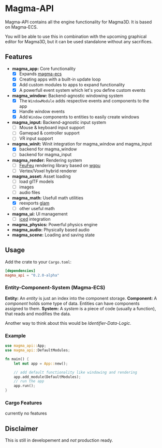 # Magma-API

Magma-API contains all the engine functionality for Magma3D. It is based on Magma-ECS.
  
You will be able to use this in combination with the upcoming graphical editor for Magma3D, but it can be used standalone without any sacrifices.

## Features

- **magma_app:** Core functionality
    - [x] Expands [magma-ecs](https://codeberg.org/DynamicGoose/magma-ecs)
    - [x] Creating apps with a built-in update loop
    - [x] Add custom modules to apps to expand functionality
    - [x] A powerfull event system which let's you define custom events
- **magma_window:** Backend-agnostic windowing system
    - [x] The `WindowModule` adds respective events and components to the app
    - [x] Handle window events
    - [x] Add `Window` components to entities to easily create windows
- **magma_input:** Backend-agnostic input system
    - [ ] Mouse & keyboard input support
    - [ ] Gamepad & controller support
    - [ ] VR input support
- **magma_winit:** Winit integration for magma_window and magma_input
    - [x] backend for magma_window
    - [ ] backend for magma_input
- **magma_render:** Rendering system
    - [ ] [FeuFeu](https://codeberg.org/DynamicGoose/feufeu) rendering library based on [wgpu](https://wgpu.rs/)
    - [ ] Vertex/Voxel hybrid renderer
- **magma_asset:** Asset loading
    - [ ] load glTF models
    - [ ] images
    - [ ] audio files
- **magma_math:** Usefull math utilities
    - [x] reexports [glam](https://crates.io/crates/glam)
    - [ ] other useful math
- **magma_ui:** UI management
    - [ ] [iced](https://iced.rs/) integration
- **magma_physics:** Powerful physics engine
- **magma_audio:** Physically based audio
- **magma_scene:** Loading and saving state

## Usage

Add the crate to your `Cargo.toml`:

```toml
[dependencies]
magma_api = "0.2.0-alpha"
```

### Entity-Component-System (Magma-ECS)

**Entity:** An *entity* is just an index into the component storage.
**Component:** A *component* holds some type of data. Entities can have components assigned to them.
**System:** A *system* is a piece of code (usually a function), that reads and modifies the data.

Another way to think about this would be *Identifier-Data-Logic*.

### Example

```rust
use magma_api::App;
use magma_api::DefaultModules;

fn main() {
    let mut app = App::new();

    // add default functionality like windowing and rendering
    app.add_module(DefaultModules);
    // run the app
    app.run();
}
```

### Cargo Features

currently no features

## Disclaimer

This is still in developement and *not* production ready.
